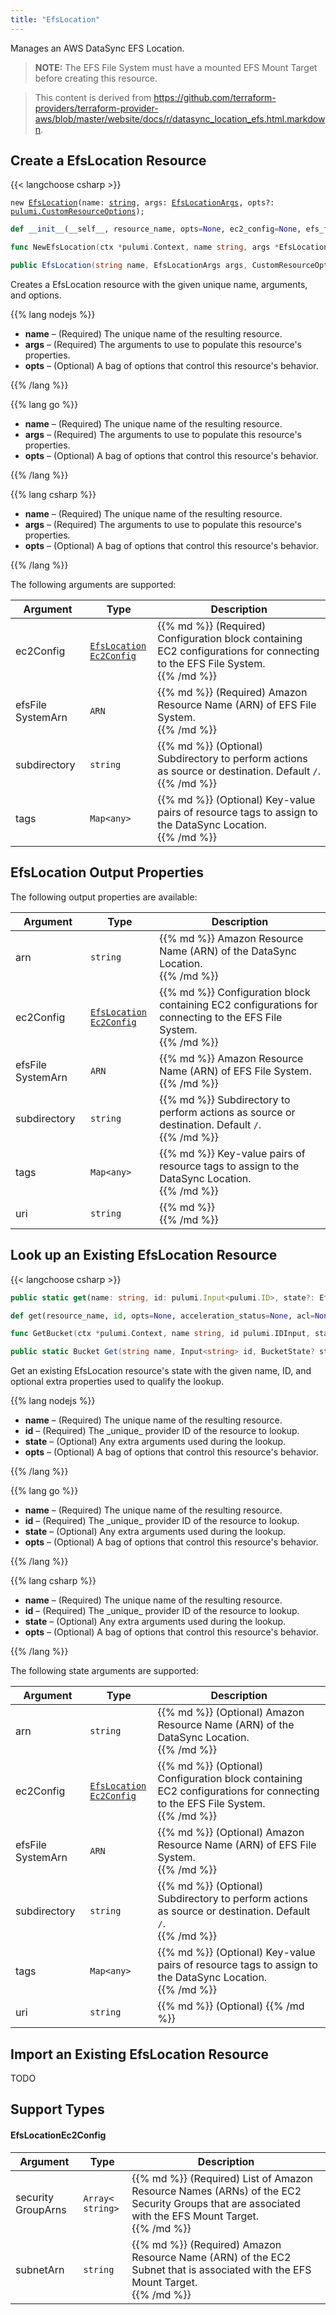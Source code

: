 ```yaml
---
title: "EfsLocation"
---
```


<!-- WARNING: this file was generated by the Pulumi Terraform Bridge (tfgen) Tool. -->
<!-- Do not edit by hand unless you're certain you know what you are doing! -->

<style>
  table td p { margin-top: 0; margin-bottom: 0; }
</style>

Manages an AWS DataSync EFS Location.

> **NOTE:** The EFS File System must have a mounted EFS Mount Target before creating this resource.

> This content is derived from https://github.com/terraform-providers/terraform-provider-aws/blob/master/website/docs/r/datasync_location_efs.html.markdown.


## Create a EfsLocation Resource

{{< langchoose csharp >}}

<div class="highlight"><pre class="chroma"><code class="language-typescript" data-lang="typescript"><span class="k">new</span> <span class="nx"><a href=/docs/reference/pkg/nodejs/pulumi/aws/s3/#EfsLocation>EfsLocation</a></span><span class="p">(</span><span class="nx">name</span>: <span class="kt"><a href=https://developer.mozilla.org/en-US/docs/Web/JavaScript/Reference/Global_Objects/String>string</a></span><span class="p">,</span> <span class="nx">args</span>: <span class="kt"><a href=/docs/reference/pkg/nodejs/pulumi/aws/s3/#EfsLocationArgs>EfsLocationArgs</a></span><span class="p">,</span> <span class="nx">opts?</span>: <span class="kt"><a href=/docs/reference/pkg/nodejs/pulumi/pulumi/#CustomResourceOptions>pulumi.CustomResourceOptions</a></span><span class="p">);</span></code></pre></div>

```python
def __init__(__self__, resource_name, opts=None, ec2_config=None, efs_file_system_arn=None, subdirectory=None, tags=None, __props__=None)
```

```go
func NewEfsLocation(ctx *pulumi.Context, name string, args *EfsLocationArgs, opts ...pulumi.ResourceOption) (*EfsLocation, error)

```

```csharp
public EfsLocation(string name, EfsLocationArgs args, CustomResourceOptions? options = null)

```

Creates a EfsLocation resource with the given unique name, arguments, and options.

{{% lang nodejs %}}
<ul class="pl-10">
    <li><strong>name</strong> &ndash; (Required) The unique name of the resulting resource.</li>
    <li><strong>args</strong> &ndash; (Required) The arguments to use to populate this resource's properties.</li>
    <li><strong>opts</strong> &ndash; (Optional) A bag of options that control this resource's behavior.</li>
</ul>
{{% /lang %}}

{{% lang go %}}
<ul class="pl-10">
    <li><strong>name</strong> &ndash; (Required) The unique name of the resulting resource.</li>
    <li><strong>args</strong> &ndash; (Required) The arguments to use to populate this resource's properties.</li>
    <li><strong>opts</strong> &ndash; (Optional) A bag of options that control this resource's behavior.</li>
</ul>
{{% /lang %}}

{{% lang csharp %}}
<ul class="pl-10">
    <li><strong>name</strong> &ndash; (Required) The unique name of the resulting resource.</li>
    <li><strong>args</strong> &ndash; (Required) The arguments to use to populate this resource's properties.</li>
    <li><strong>opts</strong> &ndash; (Optional) A bag of options that control this resource's behavior.</li>
</ul>
{{% /lang %}}

The following arguments are supported:

<table class="ml-6">
    <thead>
        <tr>
            <th>Argument</th>
            <th>Type</th>
            <th>Description</th>
        </tr>
    </thead>
    <tbody>
        <tr>
            <td class="align-top">ec2Config</td>
            <td class="align-top"><code><a href="#efslocationec2config">Efs<wbr>Location<wbr>Ec2Config</a></code></td>
            <td class="align-top">{{% md %}}
(Required) Configuration block containing EC2 configurations for connecting to the EFS File System.

{{% /md %}}</td>
        </tr>
        <tr>
            <td class="align-top">efs<wbr>File<wbr>System<wbr>Arn</td>
            <td class="align-top"><code>ARN</code></td>
            <td class="align-top">{{% md %}}
(Required) Amazon Resource Name (ARN) of EFS File System.

{{% /md %}}</td>
        </tr>
        <tr>
            <td class="align-top">subdirectory</td>
            <td class="align-top"><code>string</code></td>
            <td class="align-top">{{% md %}}
(Optional) Subdirectory to perform actions as source or destination. Default `/`.

{{% /md %}}</td>
        </tr>
        <tr>
            <td class="align-top">tags</td>
            <td class="align-top"><code>Map&lt;<wbr>any<wbr>&gt;</code></td>
            <td class="align-top">{{% md %}}
(Optional) Key-value pairs of resource tags to assign to the DataSync Location.

{{% /md %}}</td>
        </tr>
    </tbody>
</table>

## EfsLocation Output Properties

The following output properties are available:

<table class="ml-6">
    <thead>
        <tr>
            <th>Argument</th>
            <th>Type</th>
            <th>Description</th>
        </tr>
    </thead>
    <tbody>
        <tr>
            <td class="align-top">arn</td>
            <td class="align-top"><code>string</code></td>
            <td class="align-top">{{% md %}}
Amazon Resource Name (ARN) of the DataSync Location.

{{% /md %}}</td>
        </tr>
        <tr>
            <td class="align-top">ec2Config</td>
            <td class="align-top"><code><a href="#efslocationec2config">Efs<wbr>Location<wbr>Ec2Config</a></code></td>
            <td class="align-top">{{% md %}}
Configuration block containing EC2 configurations for connecting to the EFS File System.

{{% /md %}}</td>
        </tr>
        <tr>
            <td class="align-top">efs<wbr>File<wbr>System<wbr>Arn</td>
            <td class="align-top"><code>ARN</code></td>
            <td class="align-top">{{% md %}}
Amazon Resource Name (ARN) of EFS File System.

{{% /md %}}</td>
        </tr>
        <tr>
            <td class="align-top">subdirectory</td>
            <td class="align-top"><code>string</code></td>
            <td class="align-top">{{% md %}}
Subdirectory to perform actions as source or destination. Default `/`.

{{% /md %}}</td>
        </tr>
        <tr>
            <td class="align-top">tags</td>
            <td class="align-top"><code>Map&lt;<wbr>any<wbr>&gt;</code></td>
            <td class="align-top">{{% md %}}
Key-value pairs of resource tags to assign to the DataSync Location.

{{% /md %}}</td>
        </tr>
        <tr>
            <td class="align-top">uri</td>
            <td class="align-top"><code>string</code></td>
            <td class="align-top">{{% md %}}

{{% /md %}}</td>
        </tr>
    </tbody>
</table>

## Look up an Existing EfsLocation Resource

{{< langchoose csharp >}}

```typescript
public static get(name: string, id: pulumi.Input<pulumi.ID>, state?: EfsLocationState, opts?: pulumi.CustomResourceOptions): EfsLocation;
```

```python
def get(resource_name, id, opts=None, acceleration_status=None, acl=None, arn=None, bucket=None, bucket_domain_name=None, bucket_prefix=None, bucket_regional_domain_name=None, cors_rules=None, force_destroy=None, hosted_zone_id=None, lifecycle_rules=None, loggings=None, object_lock_configuration=None, policy=None, region=None, replication_configuration=None, request_payer=None, server_side_encryption_configuration=None, tags=None, versioning=None, website=None, website_domain=None, website_endpoint=None)
```

```go
func GetBucket(ctx *pulumi.Context, name string, id pulumi.IDInput, state *BucketState, opts ...pulumi.ResourceOption) (*Bucket, error)
```

```csharp
public static Bucket Get(string name, Input<string> id, BucketState? state = null, CustomResourceOptions? options = null);
```

Get an existing EfsLocation resource's state with the given name, ID, and optional extra
properties used to qualify the lookup.

{{% lang nodejs %}}
<ul class="pl-10">
    <li><strong>name</strong> &ndash; (Required) The unique name of the resulting resource.</li>
    <li><strong>id</strong> &ndash; (Required) The _unique_ provider ID of the resource to lookup.</li>
    <li><strong>state</strong> &ndash; (Optional) Any extra arguments used during the lookup.</li>
    <li><strong>opts</strong> &ndash; (Optional) A bag of options that control this resource's behavior.</li>
</ul>
{{% /lang %}}

{{% lang go %}}
<ul class="pl-10">
    <li><strong>name</strong> &ndash; (Required) The unique name of the resulting resource.</li>
    <li><strong>id</strong> &ndash; (Required) The _unique_ provider ID of the resource to lookup.</li>
    <li><strong>state</strong> &ndash; (Optional) Any extra arguments used during the lookup.</li>
    <li><strong>opts</strong> &ndash; (Optional) A bag of options that control this resource's behavior.</li>
</ul>
{{% /lang %}}

{{% lang csharp %}}
<ul class="pl-10">
    <li><strong>name</strong> &ndash; (Required) The unique name of the resulting resource.</li>
    <li><strong>id</strong> &ndash; (Required) The _unique_ provider ID of the resource to lookup.</li>
    <li><strong>state</strong> &ndash; (Optional) Any extra arguments used during the lookup.</li>
    <li><strong>opts</strong> &ndash; (Optional) A bag of options that control this resource's behavior.</li>
</ul>
{{% /lang %}}

The following state arguments are supported:

<table class="ml-6">
    <thead>
        <tr>
            <th>Argument</th>
            <th>Type</th>
            <th>Description</th>
        </tr>
    </thead>
    <tbody>
        <tr>
            <td class="align-top">arn</td>
            <td class="align-top"><code>string</code></td>
            <td class="align-top">{{% md %}}
(Optional) Amazon Resource Name (ARN) of the DataSync Location.

{{% /md %}}</td>
        </tr>
        <tr>
            <td class="align-top">ec2Config</td>
            <td class="align-top"><code><a href="#efslocationec2config">Efs<wbr>Location<wbr>Ec2Config</a></code></td>
            <td class="align-top">{{% md %}}
(Optional) Configuration block containing EC2 configurations for connecting to the EFS File System.

{{% /md %}}</td>
        </tr>
        <tr>
            <td class="align-top">efs<wbr>File<wbr>System<wbr>Arn</td>
            <td class="align-top"><code>ARN</code></td>
            <td class="align-top">{{% md %}}
(Optional) Amazon Resource Name (ARN) of EFS File System.

{{% /md %}}</td>
        </tr>
        <tr>
            <td class="align-top">subdirectory</td>
            <td class="align-top"><code>string</code></td>
            <td class="align-top">{{% md %}}
(Optional) Subdirectory to perform actions as source or destination. Default `/`.

{{% /md %}}</td>
        </tr>
        <tr>
            <td class="align-top">tags</td>
            <td class="align-top"><code>Map&lt;<wbr>any<wbr>&gt;</code></td>
            <td class="align-top">{{% md %}}
(Optional) Key-value pairs of resource tags to assign to the DataSync Location.

{{% /md %}}</td>
        </tr>
        <tr>
            <td class="align-top">uri</td>
            <td class="align-top"><code>string</code></td>
            <td class="align-top">{{% md %}}
(Optional) 
{{% /md %}}</td>
        </tr>
    </tbody>
</table>

## Import an Existing EfsLocation Resource

TODO

## Support Types

#### EfsLocationEc2Config

<table class="ml-6">
    <thead>
        <tr>
            <th>Argument</th>
            <th>Type</th>
            <th>Description</th>
        </tr>
    </thead>
    <tbody>
        <tr>
            <td class="align-top">security<wbr>Group<wbr>Arns</td>
            <td class="align-top"><code>Array&lt;<wbr>string<wbr>&gt;</code></td>
            <td class="align-top">{{% md %}}
(Required) List of Amazon Resource Names (ARNs) of the EC2 Security Groups that are associated with the EFS Mount Target.

{{% /md %}}</td>
        </tr>
        <tr>
            <td class="align-top">subnet<wbr>Arn</td>
            <td class="align-top"><code>string</code></td>
            <td class="align-top">{{% md %}}
(Required) Amazon Resource Name (ARN) of the EC2 Subnet that is associated with the EFS Mount Target.

{{% /md %}}</td>
        </tr>
    </tbody>
</table>

